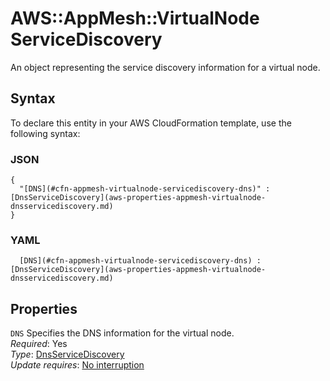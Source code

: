 # AWS::AppMesh::VirtualNode ServiceDiscovery<a name="aws-properties-appmesh-virtualnode-servicediscovery"></a>

An object representing the service discovery information for a virtual node\.

## Syntax<a name="aws-properties-appmesh-virtualnode-servicediscovery-syntax"></a>

To declare this entity in your AWS CloudFormation template, use the following syntax:

### JSON<a name="aws-properties-appmesh-virtualnode-servicediscovery-syntax.json"></a>

```
{
  "[DNS](#cfn-appmesh-virtualnode-servicediscovery-dns)" : [DnsServiceDiscovery](aws-properties-appmesh-virtualnode-dnsservicediscovery.md)
}
```

### YAML<a name="aws-properties-appmesh-virtualnode-servicediscovery-syntax.yaml"></a>

```
﻿  [DNS](#cfn-appmesh-virtualnode-servicediscovery-dns) : [DnsServiceDiscovery](aws-properties-appmesh-virtualnode-dnsservicediscovery.md)
```

## Properties<a name="aws-properties-appmesh-virtualnode-servicediscovery-properties"></a>

`DNS`  <a name="cfn-appmesh-virtualnode-servicediscovery-dns"></a>
Specifies the DNS information for the virtual node\.  
*Required*: Yes  
*Type*: [DnsServiceDiscovery](aws-properties-appmesh-virtualnode-dnsservicediscovery.md)  
*Update requires*: [No interruption](https://docs.aws.amazon.com/AWSCloudFormation/latest/UserGuide/using-cfn-updating-stacks-update-behaviors.html#update-no-interrupt)